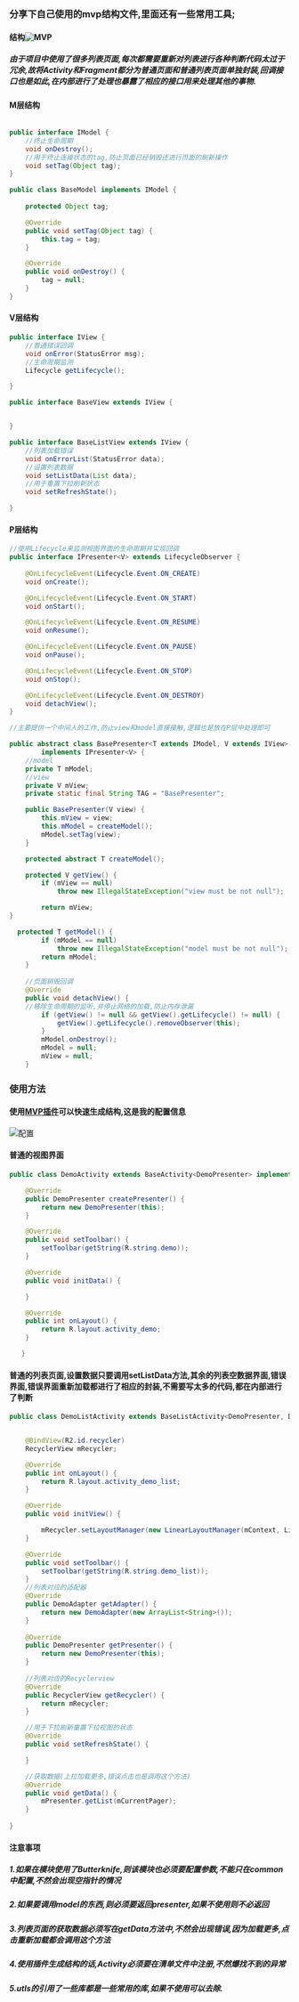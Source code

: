 ### 分享下自己使用的mvp结构文件,里面还有一些常用工具;

#### 结构![MVP](https://github.com/wenbinAndroid/mvpdemo/blob/master/image/A74F0D09-C4F5-4959-80DB-56B5EFF29EF3.png)


##### 由于项目中使用了很多列表页面,每次都需要重新对列表进行各种判断代码太过于冗余,故将Activity和Fragment都分为普通页面和普通列表页面单独封装,回调接口也是如此,在内部进行了处理也暴露了相应的接口用来处理其他的事物.

#### M层结构
```java

public interface IModel {
    //终止生命周期
    void onDestroy();
    //用于终止连接状态的tag,防止页面已经销毁还进行页面的刷新操作
    void setTag(Object tag);
}

public class BaseModel implements IModel {
    
    protected Object tag;

    @Override
    public void setTag(Object tag) {
        this.tag = tag;
    }

    @Override
    public void onDestroy() {
        tag = null;
    }
}
```

#### V层结构

```java
public interface IView {
    //普通错误回调
    void onError(StatusError msg);
    //生命周期监测
    Lifecycle getLifecycle();

}

public interface BaseView extends IView {


}

public interface BaseListView extends IView {
    //列表加载错误
    void onErrorList(StatusError data);
    //设置列表数据
    void setListData(List data);
    //用于重置下拉刷新状态
    void setRefreshState();

}
```

#### P层结构

```java
//使用Lifecycle来监测视图界面的生命周期并实现回调
public interface IPresenter<V> extends LifecycleObserver {
   
    @OnLifecycleEvent(Lifecycle.Event.ON_CREATE)
    void onCreate();

    @OnLifecycleEvent(Lifecycle.Event.ON_START)
    void onStart();

    @OnLifecycleEvent(Lifecycle.Event.ON_RESUME)
    void onResume();

    @OnLifecycleEvent(Lifecycle.Event.ON_PAUSE)
    void onPause();

    @OnLifecycleEvent(Lifecycle.Event.ON_STOP)
    void onStop();

    @OnLifecycleEvent(Lifecycle.Event.ON_DESTROY)
    void detachView();
}

//主要提供一个中间人的工作,防止view和model直接接触,逻辑也是放在P层中处理即可

public abstract class BasePresenter<T extends IModel, V extends IView>
        implements IPresenter<V> {
    //model
    private T mModel;
    //view
    private V mView;
    private static final String TAG = "BasePresenter";

    public BasePresenter(V view) {
        this.mView = view;
        this.mModel = createModel();
        mModel.setTag(view);
    }

    protected abstract T createModel();

    protected V getView() {
        if (mView == null)
            throw new IllegalStateException("view must be not null");

        return mView;
}

  protected T getModel() {
        if (mModel == null)
            throw new IllegalStateException("model must be not null");
        return mModel;
    }
    
    //页面销毁回调
    @Override
    public void detachView() {
    //移除生命周期的监听,并停止网络的加载,防止内存泄漏
        if (getView() != null && getView().getLifecycle() != null) {
            getView().getLifecycle().removeObserver(this);
        }
        mModel.onDestroy();
        mModel = null;
        mView = null;
    }
```

### 使用方法  

#### 使用[MVP插件](https://github.com/longforus/MvpAutoCodePlus)可以快速生成结构,这是我的配置信息

![配置](https://github.com/wenbinAndroid/mvpdemo/blob/master/image/B1544D6F-A5A4-45BB-831E-093FC4617848.png)


#### 普通的视图界面
```java
public class DemoActivity extends BaseActivity<DemoPresenter> implements IDemoContract.View {

    @Override
    public DemoPresenter createPresenter() {
        return new DemoPresenter(this);
    }

    @Override
    public void setToolbar() {
        setToolbar(getString(R.string.demo));
    }

    @Override
    public void initData() {

    }

    @Override
    public int onLayout() {
        return R.layout.activity_demo;
    }

   }

```

#### 普通的列表页面,设置数据只要调用setListData方法,其余的列表空数据界面,错误界面,错误界面重新加载都进行了相应的封装,不需要写太多的代码,都在内部进行了判断
```java
public class DemoListActivity extends BaseListActivity<DemoPresenter, DemoAdapter> implements IDemoContract.View {


    @BindView(R2.id.recycler)
    RecyclerView mRecycler;

    @Override
    public int onLayout() {
        return R.layout.activity_demo_list;
    }

    @Override
    public void initView() {

        mRecycler.setLayoutManager(new LinearLayoutManager(mContext, LinearLayoutManager.VERTICAL, false));
    }

    @Override
    public void setToolbar() {
        setToolbar(getString(R.string.demo_list));
    }
    //列表对应的适配器
    @Override
    public DemoAdapter getAdapter() {
        return new DemoAdapter(new ArrayList<String>());
    }
    
    @Override
    public DemoPresenter getPresenter() {
        return new DemoPresenter(this);
    }
    
    //列表对应的Recyclerview
    @Override
    public RecyclerView getRecycler() {
        return mRecycler;
    }

    //用于下拉刷新重置下拉视图的状态
    @Override
    public void setRefreshState() {

    }

    //获取数据(上拉加载更多,错误点击也是调用这个方法)
    @Override
    public void getData() {
        mPresenter.getList(mCurrentPager);
    }
    
}

```

#### 注意事项
##### 1.如果在模块使用了Butterknife,则该模块也必须要配置参数,不能只在common中配置,不然会出现空指针的情况

##### 2.如果要调用model的东西,则必须要返回presenter,如果不使用则不必返回

##### 3.列表页面的获取数据必须写在getData方法中,不然会出现错误,因为加载更多,点击重新加载都会调用这个方法

##### 4.使用插件生成结构的话,Activity必须要在清单文件中注册,不然爆找不到的异常

##### 5.utls的引用了一些库都是一些常用的库,如果不使用可以去除.




